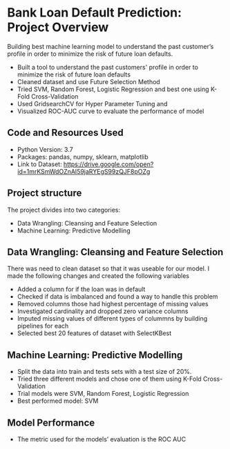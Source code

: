 # Bank Loan Default Prediction:  Project Overview 
Building best machine learning model to understand the past customer’s profile in order to minimize the risk of future loan defaults.
* Built a tool to understand the past customers' profile in order to minimize the risk of future loan defaults
* Cleaned dataset and use Future Selection Method
* Tried SVM, Random Forest, Logistic Regression and best one using K-Fold Cross-Validation
* Used GridsearchCV for Hyper Parameter Tuning and
* Visualized ROC-AUC curve to evaluate the performance of model

## Code and Resources Used
* Python Version: 3.7  
* Packages: pandas, numpy, sklearn, matplotlib
* Link to Dataset: https://drive.google.com/open?id=1mrKSmWdOZnAI59jaRYEgS99zQJF8pOZg

## Project structure
The project divides into two categories:
* Data Wrangling: Cleansing and Feature Selection
* Machine Learning: Predictive Modelling

## Data Wrangling: Cleansing and Feature Selection
There was need to clean dataset so that it was useable for our model. I made the following changes and created the following variables
* Added a column for if the loan was in default
* Checked if data is imbalanced and found a way to handle this problem
* Removed columns those had highest percentage of missing values
* Investigated cardinality and dropped zero variance columns
* Imputed missing values of different types of colummns by building pipelines for each
* Selected best 20 features of dataset with SelectKBest


## Machine Learning: Predictive Modelling
* Split the data into train and tests sets with a test size of 20%.
* Tried three different models and chose one of them using K-Fold Cross-Validation
* Trial models were SVM, Random Forest, Logistic Regression
* Best performed model: SVM

## Model Performance
* The metric used for the models’ evaluation is the ROC AUC
